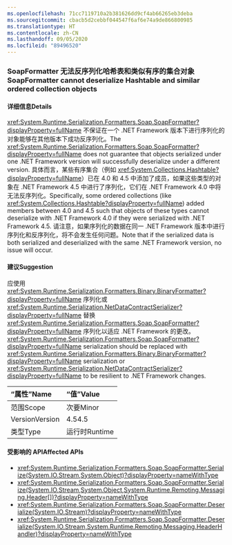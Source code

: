 ```yaml
---
ms.openlocfilehash: 71cc7119710a2b381626dd9cf4ab66265eb3deba
ms.sourcegitcommit: cbacb5d2cebbf044547f6af6e74a9de866800985
ms.translationtype: HT
ms.contentlocale: zh-CN
ms.lasthandoff: 09/05/2020
ms.locfileid: "89496520"
---
```

### <a name="soapformatter-cannot-deserialize-hashtable-and-similar-ordered-collection-objects"></a><span data-ttu-id="ebe69-101">SoapFormatter 无法反序列化哈希表和类似有序的集合对象</span><span class="sxs-lookup"><span data-stu-id="ebe69-101">SoapFormatter cannot deserialize Hashtable and similar ordered collection objects</span></span>

#### <a name="details"></a><span data-ttu-id="ebe69-102">详细信息</span><span class="sxs-lookup"><span data-stu-id="ebe69-102">Details</span></span>

<span data-ttu-id="ebe69-103"><xref:System.Runtime.Serialization.Formatters.Soap.SoapFormatter?displayProperty=fullName> 不保证在一个 .NET Framework 版本下进行序列化的对象能够在其他版本下成功反序列化。</span><span class="sxs-lookup"><span data-stu-id="ebe69-103">The <xref:System.Runtime.Serialization.Formatters.Soap.SoapFormatter?displayProperty=fullName> does not guarantee that objects serialized under one .NET Framework version will successfully deserialize under a different version.</span></span> <span data-ttu-id="ebe69-104">具体而言，某些有序集合（例如 <xref:System.Collections.Hashtable?displayProperty=fullName>）已在 4.0 和 4.5 中添加了成员，如果这些类型的对象在 .NET Framework 4.5 中进行了序列化，它们在 .NET Framework 4.0 中将无法反序列化。</span><span class="sxs-lookup"><span data-stu-id="ebe69-104">Specifically, some ordered collections (like <xref:System.Collections.Hashtable?displayProperty=fullName>) added members between 4.0 and 4.5 such that objects of these types cannot deserialize with .NET Framework 4.0 if they were serialized with .NET Framework 4.5.</span></span> <span data-ttu-id="ebe69-105">请注意，如果序列化的数据在同一 .NET Framework 版本中进行序列化和反序列化，将不会发生任何问题。</span><span class="sxs-lookup"><span data-stu-id="ebe69-105">Note that if the serialized data is both serialized and deserialized with the same .NET Framework version, no issue will occur.</span></span>

#### <a name="suggestion"></a><span data-ttu-id="ebe69-106">建议</span><span class="sxs-lookup"><span data-stu-id="ebe69-106">Suggestion</span></span>

<span data-ttu-id="ebe69-107">应使用 <xref:System.Runtime.Serialization.Formatters.Binary.BinaryFormatter?displayProperty=fullName> 序列化或 <xref:System.Runtime.Serialization.NetDataContractSerializer?displayProperty=fullName> 替换 <xref:System.Runtime.Serialization.Formatters.Soap.SoapFormatter?displayProperty=fullName> 序列化以适应 .NET Framework 的更改。</span><span class="sxs-lookup"><span data-stu-id="ebe69-107"><xref:System.Runtime.Serialization.Formatters.Soap.SoapFormatter?displayProperty=fullName> serialization should be replaced with <xref:System.Runtime.Serialization.Formatters.Binary.BinaryFormatter?displayProperty=fullName> serialization or <xref:System.Runtime.Serialization.NetDataContractSerializer?displayProperty=fullName> to be resilient to .NET Framework changes.</span></span>

| <span data-ttu-id="ebe69-108">“属性”</span><span class="sxs-lookup"><span data-stu-id="ebe69-108">Name</span></span>    | <span data-ttu-id="ebe69-109">“值”</span><span class="sxs-lookup"><span data-stu-id="ebe69-109">Value</span></span>       |
|:--------|:------------|
| <span data-ttu-id="ebe69-110">范围</span><span class="sxs-lookup"><span data-stu-id="ebe69-110">Scope</span></span>   |<span data-ttu-id="ebe69-111">次要</span><span class="sxs-lookup"><span data-stu-id="ebe69-111">Minor</span></span>|
|<span data-ttu-id="ebe69-112">Version</span><span class="sxs-lookup"><span data-stu-id="ebe69-112">Version</span></span>|<span data-ttu-id="ebe69-113">4.5</span><span class="sxs-lookup"><span data-stu-id="ebe69-113">4.5</span></span>|
|<span data-ttu-id="ebe69-114">类型</span><span class="sxs-lookup"><span data-stu-id="ebe69-114">Type</span></span>|<span data-ttu-id="ebe69-115">运行时</span><span class="sxs-lookup"><span data-stu-id="ebe69-115">Runtime</span></span>|

#### <a name="affected-apis"></a><span data-ttu-id="ebe69-116">受影响的 API</span><span class="sxs-lookup"><span data-stu-id="ebe69-116">Affected APIs</span></span>

- <xref:System.Runtime.Serialization.Formatters.Soap.SoapFormatter.Serialize(System.IO.Stream,System.Object)?displayProperty=nameWithType>
- <xref:System.Runtime.Serialization.Formatters.Soap.SoapFormatter.Serialize(System.IO.Stream,System.Object,System.Runtime.Remoting.Messaging.Header[])?displayProperty=nameWithType>
- <xref:System.Runtime.Serialization.Formatters.Soap.SoapFormatter.Deserialize(System.IO.Stream)?displayProperty=nameWithType>
- <xref:System.Runtime.Serialization.Formatters.Soap.SoapFormatter.Deserialize(System.IO.Stream,System.Runtime.Remoting.Messaging.HeaderHandler)?displayProperty=nameWithType>

<!--

#### Affected APIs

- `M:System.Runtime.Serialization.Formatters.Soap.SoapFormatter.Serialize(System.IO.Stream,System.Object)`
- `M:System.Runtime.Serialization.Formatters.Soap.SoapFormatter.Serialize(System.IO.Stream,System.Object,System.Runtime.Remoting.Messaging.Header[])`
- `M:System.Runtime.Serialization.Formatters.Soap.SoapFormatter.Deserialize(System.IO.Stream)`
- `M:System.Runtime.Serialization.Formatters.Soap.SoapFormatter.Deserialize(System.IO.Stream,System.Runtime.Remoting.Messaging.HeaderHandler)`

-->
